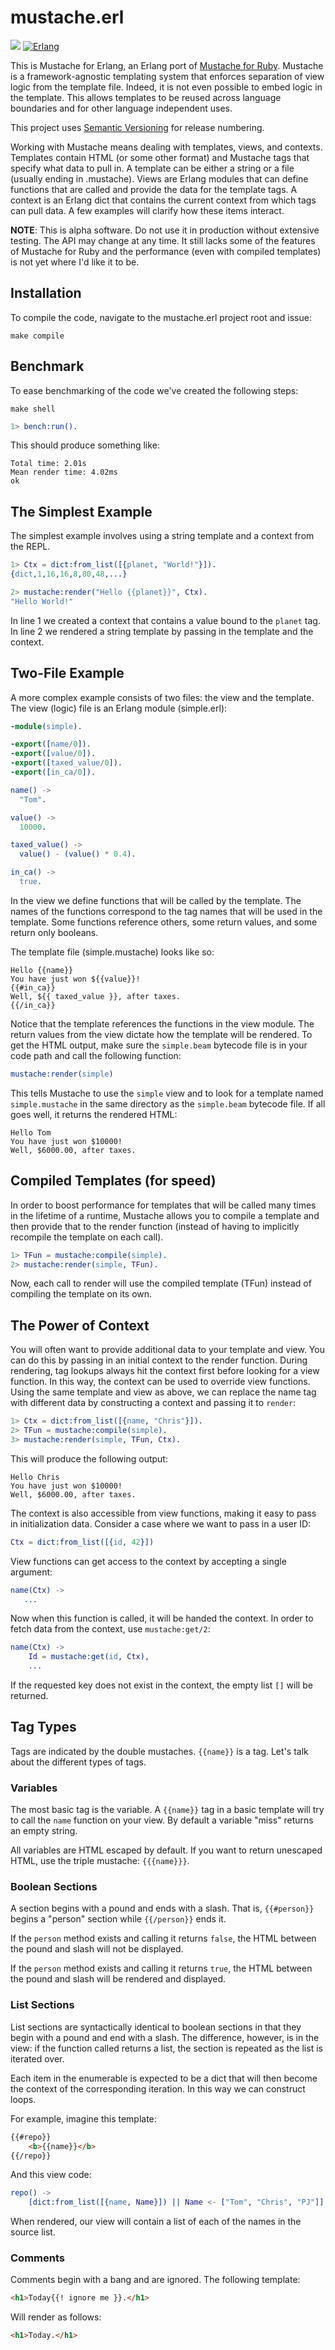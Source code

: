 mustache.erl
====

[![](https://travis-ci.com/miniclip/mustache.erl.png?branch=master)](https://travis-ci.com/miniclip/mustache.erl)
[![Erlang][erlang badge]][erlang downloads]

[erlang badge]: https://img.shields.io/badge/erlang-%3E%3D19.3-lightgrey
[erlang downloads]: http://www.erlang.org/download

This is Mustache for Erlang, an Erlang port of [Mustache for Ruby][1].
Mustache is a framework-agnostic
templating system that enforces separation of view logic from the template
file. Indeed, it is not even possible to embed logic in the template. This
allows templates to be reused across language boundaries and for other
language independent uses.

This project uses [Semantic Versioning](http://semver.org) for release
numbering.

Working with Mustache means dealing with templates, views, and contexts.
Templates contain HTML (or some other format) and Mustache tags that specify
what data to pull in. A template can be either a string or a file (usually
ending in .mustache). Views are Erlang modules that can define functions that
are called and provide the data for the template tags. A context is an Erlang
dict that contains the current context from which tags can pull data. A few
examples will clarify how these items interact.

**NOTE**: This is alpha software. Do not use it in production without extensive
testing. The API may change at any time. It still lacks some of the features
of Mustache for Ruby and the performance (even with compiled templates) is not
yet where I'd like it to be.

Installation
------------

To compile the code, navigate to the mustache.erl project root and issue:

```make
make compile
```

Benchmark
---------

To ease benchmarking of the code we've created the following steps:

```make
make shell
```

```erlang
1> bench:run().
```

This should produce something like:

```text
Total time: 2.01s
Mean render time: 4.02ms
ok
```

The Simplest Example
--------------------

The simplest example involves using a string template and a context from the
REPL.

```erlang
1> Ctx = dict:from_list([{planet, "World!"}]).
{dict,1,16,16,8,80,48,...}

2> mustache:render("Hello {{planet}}", Ctx).
"Hello World!"
```

In line 1 we created a context that contains a value bound to the `planet`
tag. In line 2 we rendered a string template by passing in the template and the
context.

Two-File Example
----------------

A more complex example consists of two files: the view and the template. The
view (logic) file is an Erlang module (simple.erl):

```erlang
-module(simple).

-export([name/0]).
-export([value/0]).
-export([taxed_value/0]).
-export([in_ca/0]).

name() ->
  "Tom".

value() ->
  10000.

taxed_value() ->
  value() - (value() * 0.4).

in_ca() ->
  true.
```

In the view we define functions that will be called by the template. The names
of the functions correspond to the tag names that will be used in the
template. Some functions reference others, some return values, and some return
only booleans.

The template file (simple.mustache) looks like so:

```text
Hello {{name}}
You have just won ${{value}}!
{{#in_ca}}
Well, ${{ taxed_value }}, after taxes.
{{/in_ca}}
```

Notice that the template references the functions in the view module. The
return values from the view dictate how the template will be rendered. To get
the HTML output, make sure the `simple.beam` bytecode file is in your code
path and call the following function:

```erlang
mustache:render(simple)
```

This tells Mustache to use the `simple` view and to look for a template named
`simple.mustache` in the same directory as the `simple.beam` bytecode file. If
all goes well, it returns the rendered HTML:

```text
Hello Tom
You have just won $10000!
Well, $6000.00, after taxes.
```

Compiled Templates (for speed)
------------------------------

In order to boost performance for templates that will be called many times in
the lifetime of a runtime, Mustache allows you to compile a template and then
provide that to the render function (instead of having to implicitly recompile
the template on each call).

```erlang
1> TFun = mustache:compile(simple).
2> mustache:render(simple, TFun).
```

Now, each call to render will use the compiled template (TFun) instead of
compiling the template on its own.

The Power of Context
--------------------

You will often want to provide additional data to your template and view. You
can do this by passing in an initial context to the render function. During
rendering, tag lookups always hit the context first before looking for a view
function. In this way, the context can be used to override view functions.
Using the same template and view as above, we can replace the name tag with
different data by constructing a context and passing it to `render`:

```erlang
1> Ctx = dict:from_list([{name, "Chris"}]).
2> TFun = mustache:compile(simple).
3> mustache:render(simple, TFun, Ctx).
```

This will produce the following output:

```text
Hello Chris
You have just won $10000!
Well, $6000.00, after taxes.
```

The context is also accessible from view functions, making it easy to pass in
initialization data. Consider a case where we want to pass in a user ID:

```erlang
Ctx = dict:from_list([{id, 42}])
```

View functions can get access to the context by accepting a single argument:

```erlang
name(Ctx) ->
   ...
```

Now when this function is called, it will be handed the context. In order to
fetch data from the context, use `mustache:get/2`:

```erlang
name(Ctx) ->
    Id = mustache:get(id, Ctx),
    ...
```

If the requested key does not exist in the context, the empty list `[]` will
be returned.

Tag Types
---------

Tags are indicated by the double mustaches. `{{name}}` is a tag. Let's talk
about the different types of tags.

### Variables

The most basic tag is the variable. A `{{name}}` tag in a basic template will
try to call the `name` function on your view. By default a variable "miss"
returns an empty string.

All variables are HTML escaped by default. If you want to return unescaped
HTML, use the triple mustache: `{{{name}}}`.

### Boolean Sections

A section begins with a pound and ends with a slash. That is,
`{{#person}}` begins a "person" section while `{{/person}}` ends it.

If the `person` method exists and calling it returns `false`, the HTML
between the pound and slash will not be displayed.

If the `person` method exists and calling it returns `true`, the HTML
between the pound and slash will be rendered and displayed.

### List Sections

List sections are syntactically identical to boolean sections in that they
begin with a pound and end with a slash. The difference, however, is in the
view: if the function called returns a list, the section is repeated as the
list is iterated over.

Each item in the enumerable is expected to be a dict that will then become the
context of the corresponding iteration. In this way we can construct loops.

For example, imagine this template:

```html
{{#repo}}
    <b>{{name}}</b>
{{/repo}}
```

And this view code:

```erlang
repo() ->
    [dict:from_list([{name, Name}]) || Name <- ["Tom", "Chris", "PJ"]].
```

When rendered, our view will contain a list of each of the names in the source
list.

### Comments

Comments begin with a bang and are ignored. The following template:

```html
<h1>Today{{! ignore me }}.</h1>
```

Will render as follows:

```html
<h1>Today.</h1>
```

[1]: http://github.com/defunkt/mustache.git

